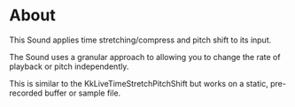 # About

This Sound applies time stretching/compress and pitch shift to its input. 

The Sound uses a granular approach to allowing you to change the rate of playback or pitch independently. 

This is similar to the KkLiveTimeStretchPitchShift but works on a static, pre-recorded buffer or sample file. 
